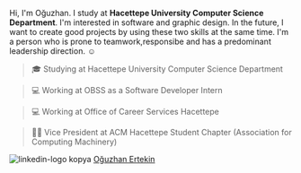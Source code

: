 Hi, I'm Oğuzhan. I study at **Hacettepe University Computer Science Department**. I'm interested in software and graphic design. In the future, I want to create good projects by using these two skills at the same time. I'm a person who is prone to teamwork,responsibe and has a predominant leadership direction. ☺️






> 🎓 Studying at Hacettepe University Computer Science Department

> 💻 Working at OBSS as a Software Developer Intern

> 💻 Working at Office of Career Services Hacettepe

> 👨‍💻 Vice President at ACM Hacettepe Student Chapter (Association for Computing Machinery)





![linkedin-logo kopya](https://user-images.githubusercontent.com/68961575/153865481-500d5b35-55d2-4f34-b3ed-32478733e3cb.png) [Oğuzhan Ertekin](https://www.linkedin.com/in/o%C4%9Fuzhan-ertekin/)

